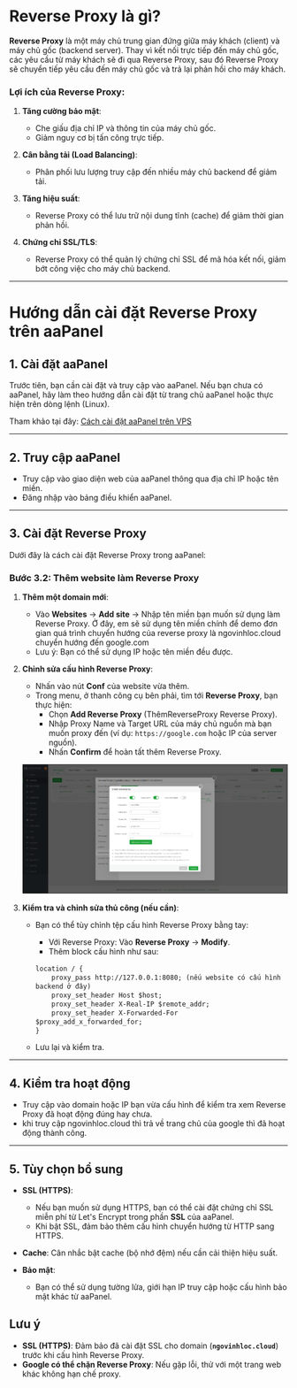 # Reverse Proxy là gì?

**Reverse Proxy** là một máy chủ trung gian đứng giữa máy khách (client) và máy chủ gốc (backend server). Thay vì kết nối trực tiếp đến máy chủ gốc, các yêu cầu từ máy khách sẽ đi qua Reverse Proxy, sau đó Reverse Proxy sẽ chuyển tiếp yêu cầu đến máy chủ gốc và trả lại phản hồi cho máy khách.

### Lợi ích của Reverse Proxy:
1. **Tăng cường bảo mật**:
   - Che giấu địa chỉ IP và thông tin của máy chủ gốc.
   - Giảm nguy cơ bị tấn công trực tiếp.

2. **Cân bằng tải (Load Balancing)**:
   - Phân phối lưu lượng truy cập đến nhiều máy chủ backend để giảm tải.

3. **Tăng hiệu suất**:
   - Reverse Proxy có thể lưu trữ nội dung tĩnh (cache) để giảm thời gian phản hồi.

4. **Chứng chỉ SSL/TLS**:
   - Reverse Proxy có thể quản lý chứng chỉ SSL để mã hóa kết nối, giảm bớt công việc cho máy chủ backend.

---

# Hướng dẫn cài đặt Reverse Proxy trên aaPanel

## 1. **Cài đặt aaPanel**
Trước tiên, bạn cần cài đặt và truy cập vào aaPanel. Nếu bạn chưa có aaPanel, hãy làm theo hướng dẫn cài đặt từ trang chủ aaPanel hoặc thực hiện trên dòng lệnh (Linux).

Tham khảo tại đây: [Cách cài đặt aaPanel trên VPS](/Week1/LabWebPanel/aaPanel/README.md)

---

## 2. **Truy cập aaPanel**
- Truy cập vào giao diện web của aaPanel thông qua địa chỉ IP hoặc tên miền.
- Đăng nhập vào bảng điều khiển aaPanel.

---

## 3. **Cài đặt Reverse Proxy**
Dưới đây là cách cài đặt Reverse Proxy trong aaPanel:


### Bước 3.2: Thêm website làm Reverse Proxy
1. **Thêm một domain mới**:
   - Vào **Websites** → **Add site** → Nhập tên miền bạn muốn sử dụng làm Reverse Proxy. Ở đây, em sẽ sử dụng tên miền chính để demo đơn gian quá trình chuyển hướng của reverse proxy là ngovinhloc.cloud chuyển hướng đến google.com
   - Lưu ý: Bạn có thể sử dụng IP hoặc tên miền đều được.

2. **Chỉnh sửa cấu hình Reverse Proxy**:
   - Nhấn vào nút **Conf** của website vừa thêm.
   - Trong menu, ở thanh công cụ bên phải, tìm tới **Reverse Proxy**, bạn thực hiện:
     - Chọn **Add Reverse Proxy** (ThêmReverseProxy Reverse Proxy).
     - Nhập Proxy Name và Target URL của máy chủ nguồn mà bạn muốn proxy đến (ví dụ: `https://google.com` hoặc IP của server nguồn).
     - Nhấn **Confirm** để hoàn tất thêm Reverse Proxy.

   ![Reverse Proxy](/Week2/ReverseProxy/ReverseProxy.png)

3. **Kiểm tra và chỉnh sửa thủ công (nếu cần)**:
   - Bạn có thể tùy chỉnh tệp cấu hình Reverse Proxy bằng tay:
     - Với Reverse Proxy: Vào **Reverse Proxy** → **Modify**.
     - Thêm block cấu hình như sau:

     ```nginx
     location / {
         proxy_pass http://127.0.0.1:8080; (nếu website có cấu hình backend ở đây)
         proxy_set_header Host $host;
         proxy_set_header X-Real-IP $remote_addr;
         proxy_set_header X-Forwarded-For $proxy_add_x_forwarded_for;
     }
     ```

   - Lưu lại và kiểm tra.

---

## 4. **Kiểm tra hoạt động**
- Truy cập vào domain hoặc IP bạn vừa cấu hình để kiểm tra xem Reverse Proxy đã hoạt động đúng hay chưa.
- khi truy cập ngovinhloc.cloud thì trả về trang chủ của google thì đã hoạt động thành công.

---

## 5. **Tùy chọn bổ sung**
- **SSL (HTTPS)**:
  - Nếu bạn muốn sử dụng HTTPS, bạn có thể cài đặt chứng chỉ SSL miễn phí từ Let's Encrypt trong phần **SSL** của aaPanel.
  - Khi bật SSL, đảm bảo thêm cấu hình chuyển hướng từ HTTP sang HTTPS.

- **Cache**: Cân nhắc bật cache (bộ nhớ đệm) nếu cần cải thiện hiệu suất.

- **Bảo mật**:
  - Bạn có thể sử dụng tường lửa, giới hạn IP truy cập hoặc cấu hình bảo mật khác từ aaPanel.

## Lưu ý
- **SSL (HTTPS)**: Đảm bảo đã cài đặt SSL cho domain (**`ngovinhloc.cloud`**) trước khi cấu hình Reverse Proxy.
- **Google có thể chặn Reverse Proxy**: Nếu gặp lỗi, thử với một trang web khác không hạn chế proxy.


